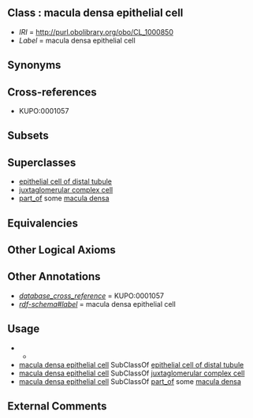 
## Class : macula densa epithelial cell

 * *IRI* = http://purl.obolibrary.org/obo/CL_1000850
 * *Label* = macula densa epithelial cell

## Synonyms


## Cross-references

 * KUPO:0001057

## Subsets


## Superclasses

 * [epithelial cell of distal tubule](../../CL/05/CL_0002305.md)
 * [juxtaglomerular complex cell](../../CL/18/CL_1000618.md)
 * [part_of](../../BFO/50/BFO_0000050.md) some [macula densa](../../UBERON/35/UBERON_0002335.md)

## Equivalencies


## Other Logical Axioms


## Other Annotations

 * *[database_cross_reference](../../ef/oboInOwl#hasDbXref.md)* = KUPO:0001057
 * *[rdf-schema#label](../../el/rdf-schema#label.md)* = macula densa epithelial cell

## Usage

 * -
 * [macula densa epithelial cell](../../CL/50/CL_1000850.md) SubClassOf [epithelial cell of distal tubule](../../CL/05/CL_0002305.md)
 * [macula densa epithelial cell](../../CL/50/CL_1000850.md) SubClassOf [juxtaglomerular complex cell](../../CL/18/CL_1000618.md)
 * [macula densa epithelial cell](../../CL/50/CL_1000850.md) SubClassOf [part_of](../../BFO/50/BFO_0000050.md) some [macula densa](../../UBERON/35/UBERON_0002335.md)

## External Comments

